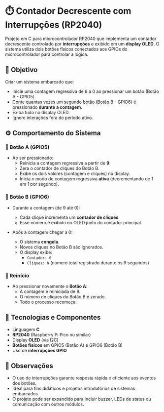 # ⏱️ Contador Decrescente com Interrupções (RP2040)

Projeto em C para microcontrolador RP2040 que implementa um contador decrescente controlado por **interrupções** e exibido em um **display OLED**. O sistema utiliza dois botões físicos conectados aos GPIOs do microcontrolador para controlar a lógica.

## 🎯 Objetivo

Criar um sistema embarcado que:

- Inicie uma contagem regressiva de 9 a 0 ao pressionar um botão (Botão A - GPIO5).
- Conte quantas vezes um segundo botão (Botão B - GPIO6) é pressionado **durante a contagem**.
- Exiba tudo no display OLED.
- Ignore interações fora do período ativo.

## ⚙️ Comportamento do Sistema

### 🔘 Botão A (GPIO5)

- Ao ser pressionado:
  - Reinicia a contagem regressiva a partir de **9**.
  - Zera o contador de cliques do Botão B.
  - Exibe os dois valores (contagem e cliques) no display.
  - Inicia o modo de contagem regressiva **ativa** (decrementando de 1 em 1 por segundo).

### 🔘 Botão B (GPIO6)

- Durante a contagem (de 9 até 0):
  - Cada clique incrementa um **contador de cliques**.
  - Esse número é exibido no OLED junto do contador principal.

- Após a contagem chegar a 0:
  - O sistema **congela**.
  - Novos cliques no Botão B são ignorados.
  - O display exibe:
    - `Contador: 0`
    - `Cliques: N` (número total registrado durante os 9 segundos)

### 🔁 Reinício

- Ao pressionar novamente o **Botão A**:
  - A contagem é reiniciada de 9.
  - O número de cliques do Botão B é zerado.
  - Todo o processo recomeça.

## 🧰 Tecnologias e Componentes

- Linguagem **C**
- **RP2040** (Raspberry Pi Pico ou similar)
- Display **OLED** (via I2C)
- **Botões físicos** em GPIO5 (Botão A) e GPIO6 (Botão B)
- Uso de **interrupções GPIO**

## 📝 Observações

- O uso de interrupções garante resposta rápida e eficiente aos eventos dos botões.
- Ideal para fins didáticos e projetos introdutórios de sistemas embarcados.
- O projeto pode ser expandido para incluir buzzer, LEDs de status ou comunicação com outros módulos.
